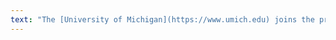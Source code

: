 ```yaml
---
text: "The [University of Michigan](https://www.umich.edu) joins the project as a [development partner](collab_about.html)."
---
```

